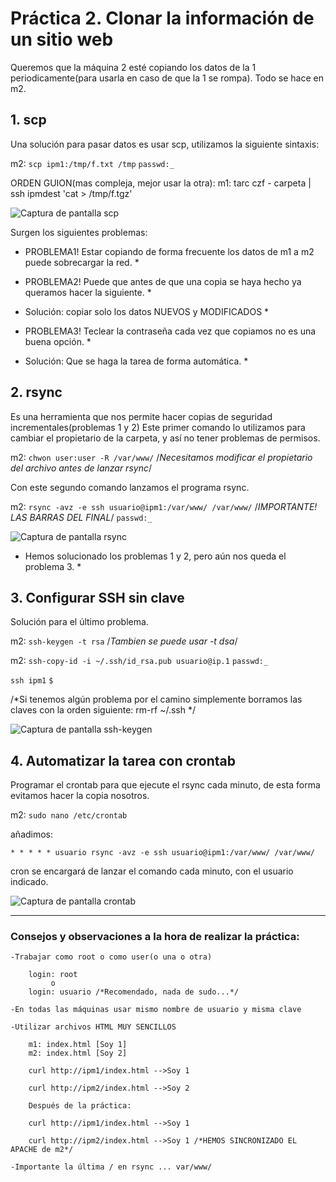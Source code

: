 ﻿# Práctica 2. Clonar la información de un sitio web

Queremos que la máquina 2 esté copiando los datos de la 1 periodicamente(para usarla en caso de que la 1 se rompa).
Todo se hace en m2.

## 1. scp

Una solución para pasar datos es usar scp, utilizamos la siguiente sintaxis:

m2:
`scp ipm1:/tmp/f.txt /tmp`
`passwd:_`

ORDEN GUION(mas compleja, mejor usar la otra):
m1:
tarc czf - carpeta | ssh ipmdest 'cat > /tmp/f.tgz'

![Captura de pantalla scp](URL "swapp2img1.PNG")

Surgen los siguientes problemas:

* PROBLEMA1! Estar copiando de forma frecuente los datos de m1 a m2 puede sobrecargar la red. *
* PROBLEMA2! Puede que antes de que una copia se haya hecho ya queramos hacer la siguiente. *
* Solución: copiar solo los datos NUEVOS y MODIFICADOS *

* PROBLEMA3! Teclear la contraseña cada vez que copiamos no es una buena opción. *
* Solución: Que se haga la tarea de forma automática. *

## 2. rsync

Es una herramienta que nos permite hacer copias de seguridad incrementales(problemas 1 y 2)
Este primer comando lo utilizamos para cambiar el propietario de la carpeta, y así no tener
problemas de permisos.

m2:
`chwon user:user -R /var/www/` /*Necesitamos modificar el propietario del archivo antes de lanzar rsync*/

Con este segundo comando lanzamos el programa rsync.

m2:
`rsync -avz -e ssh usuario@ipm1:/var/www/ /var/www/` /*IMPORTANTE! LAS BARRAS DEL FINAL*/
`passwd:_`

![Captura de pantalla rsync](URL "swapp2img2.PNG")

* Hemos solucionado los problemas 1 y 2, pero aún nos queda el problema 3. *

## 3. Configurar SSH sin clave

Solución para el último problema.

m2:
`ssh-keygen -t rsa`  /*Tambien se puede usar -t dsa*/
  
m2:
`ssh-copy-id -i ~/.ssh/id_rsa.pub usuario@ip.1`
`passwd:_`

`ssh ipm1`
`$ `

/*Si tenemos algún problema por el camino simplemente borramos las claves con la orden siguiente: rm-rf ~/.ssh */

![Captura de pantalla ssh-keygen](URL "swapp2img3.PNG")

## 4. Automatizar la tarea con crontab

Programar el crontab para que ejecute el rsync cada minuto, de esta forma evitamos hacer la copia nosotros.

m2:
`sudo nano /etc/crontab`

añadimos:

`* * * * * usuario rsync -avz -e ssh usuario@ipm1:/var/www/ /var/www/ `

cron se encargará de lanzar el comando cada minuto, con el usuario indicado.

![Captura de pantalla crontab](URL "swapp2img4.PNG")

-------------------------------------------------------------------------------------------------
### Consejos y observaciones a la hora de realizar la práctica:

	-Trabajar como root o como user(o una o otra)

		login: root 
		     o
		login: usuario /*Recomendado, nada de sudo...*/

	-En todas las máquinas usar mismo nombre de usuario y misma clave

	-Utilizar archivos HTML MUY SENCILLOS

		m1: index.html [Soy 1]
		m2: index.html [Soy 2]

		curl http://ipm1/index.html -->Soy 1

		curl http://ipm2/index.html -->Soy 2

		Después de la práctica:

		curl http://ipm1/index.html -->Soy 1

		curl http://ipm2/index.html -->Soy 1 /*HEMOS SINCRONIZADO EL APACHE de m2*/

	-Importante la última / en rsync ... var/www/	